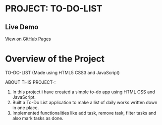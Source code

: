 
# PROJECT: TO-DO-LIST

## Live Demo
[View on GitHub Pages](https://virendrapratapsinghyadav.github.io/TO-DO-LIST/)

# Overview of the Project

TO-DO-LIST (Made using HTML5 CSS3 and JavaScript)

ABOUT THIS PROJECT-:

  1. In this project i have created a simple to-do app using HTML CSS and JavaScript.
  2. Built a To-Do List application to make a list of daily works written down in one place.
  3. Implemented functionalities like add task, remove task, filter tasks and also mark tasks as done.
 
